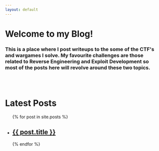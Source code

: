```yaml
---
layout: default
---
```


<h1> Welcome to my Blog! </h1>

<h3>This is a place where I post writeups to the some of the CTF's and wargames I solve. My favourite challenges are those related to Reverse Engineering and Exploit Development so most of the posts here will revolve around these two topics.</h3>
<br>
<br>
<h1>Latest Posts</h1>
<ul>
  {% for post in site.posts %}
    <li>
      <h2><a href="{{ post.url }}">{{ post.title }}</a></h2>
    </li>
  {% endfor %}
</ul>
